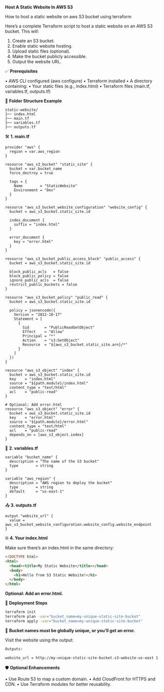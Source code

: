 **Host A Static Website In AWS S3**

How to host a static website on aws S3 bucket using terraform 

Here’s a complete Terraform script to host a static website on an AWS S3 bucket. This will:

1.	Create an S3 bucket.
2.	Enable static website hosting.
3.	Upload static files (optional).
4.	Make the bucket publicly accessible.
5.	Output the website URL.

 ✅ **Prerequisites**
 
 •	AWS CLI configured (aws configure)
 •	Terraform installed
 •	A directory containing:
 •	Your static files (e.g., index.html)
 •	Terraform files (main.tf, variables.tf, outputs.tf)

📁 **Folder Structure Example**

 ```hcl
static-website/
├── index.html
├── main.tf
├── variables.tf
├── outputs.tf
 ```
🛠️ **1. main.tf**

```hcl
provider "aws" {
  region = var.aws_region
}

resource "aws_s3_bucket" "static_site" {
  bucket = var.bucket_name
  force_destroy = true

  tags = {
    Name        = "StaticWebsite"
    Environment = "Dev"
  }
}

resource "aws_s3_bucket_website_configuration" "website_config" {
  bucket = aws_s3_bucket.static_site.id

  index_document {
    suffix = "index.html"
  }

  error_document {
    key = "error.html"
  }
}

resource "aws_s3_bucket_public_access_block" "public_access" {
  bucket = aws_s3_bucket.static_site.id

  block_public_acls   = false
  block_public_policy = false
  ignore_public_acls  = false
  restrict_public_buckets = false
}

resource "aws_s3_bucket_policy" "public_read" {
  bucket = aws_s3_bucket.static_site.id

  policy = jsonencode({
    Version = "2012-10-17"
    Statement = [
      {
        Sid       = "PublicReadGetObject"
        Effect    = "Allow"
        Principal = "*"
        Action    = "s3:GetObject"
        Resource  = "${aws_s3_bucket.static_site.arn}/*"
      }
    ]
  })
}

resource "aws_s3_object" "index" {
  bucket = aws_s3_bucket.static_site.id
  key    = "index.html"
  source = "${path.module}/index.html"
  content_type = "text/html"
  acl    = "public-read"
}

# Optional: Add error.html
resource "aws_s3_object" "error" {
  bucket = aws_s3_bucket.static_site.id
  key    = "error.html"
  source = "${path.module}/error.html"
  content_type = "text/html"
  acl    = "public-read"
  depends_on = [aws_s3_object.index]
}
```

📄 **2. variables.tf**

```hcl
variable "bucket_name" {
  description = "The name of the S3 bucket"
  type        = string
}

variable "aws_region" {
  description = "AWS region to deploy the bucket"
  type        = string
  default     = "us-east-1"
}
```
📤 **3. outputs.tf**

```hcl
output "website_url" {
  value = aws_s3_bucket_website_configuration.website_config.website_endpoint
}
```
🌐 **4. Your index.html**

Make sure there’s an index.html in the same directory:

```html
<!DOCTYPE html>
<html>
  <head><title>My Static Website</title></head>
  <body>
    <h1>Hello from S3 Static Website!</h1>
  </body>
</html>
```

**Optional: Add an error.html.**

🚀 **Deployment Steps**

```bash
terraform init
terraform plan -var="bucket_name=my-unique-static-site-bucket"
terraform apply -var="bucket_name=my-unique-static-site-bucket"
```
📝 **Bucket names must be globally unique, or you’ll get an error.**

Visit the website using the output:
```bash
Outputs:

website_url = http://my-unique-static-site-bucket.s3-website-us-east 1.amazonaws.com
```

🛡️ **Optional Enhancements**

•	Use Route 53 to map a custom domain.
•	Add CloudFront for HTTPS and CDN.
•	Use Terraform modules for better reusability.


